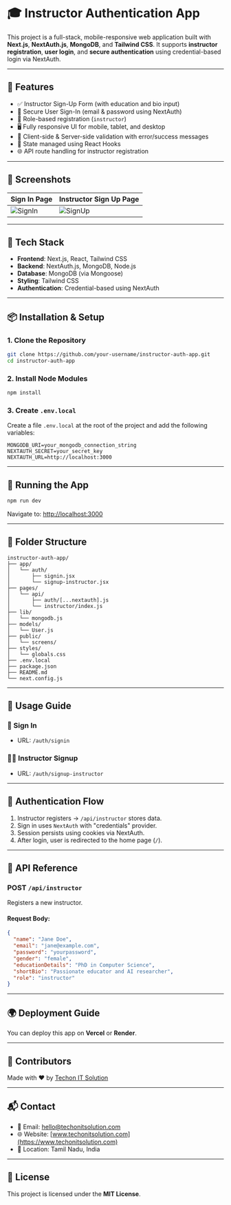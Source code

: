# 🎓 Instructor Authentication App

This project is a full-stack, mobile-responsive web application built with **Next.js**, **NextAuth.js**, **MongoDB**, and **Tailwind CSS**. It supports **instructor registration**, **user login**, and **secure authentication** using credential-based login via NextAuth.

---

## 🌟 Features

- ✅ Instructor Sign-Up Form (with education and bio input)
- 🔐 Secure User Sign-In (email & password using NextAuth)
- 🧩 Role-based registration (`instructor`)
- 🖥️ Fully responsive UI for mobile, tablet, and desktop
- 🚫 Client-side & Server-side validation with error/success messages
- 🧠 State managed using React Hooks
- 🌐 API route handling for instructor registration

---

## 📸 Screenshots

| Sign In Page                           | Instructor Sign Up Page                |
| -------------------------------------- | -------------------------------------- |
| ![SignIn](./public/screens/signin.png) | ![SignUp](./public/screens/signup.png) |

---

## 🧰 Tech Stack

- **Frontend**: Next.js, React, Tailwind CSS
- **Backend**: NextAuth.js, MongoDB, Node.js
- **Database**: MongoDB (via Mongoose)
- **Styling**: Tailwind CSS
- **Authentication**: Credential-based using NextAuth

---

## 📦 Installation & Setup

### 1. Clone the Repository

```bash
git clone https://github.com/your-username/instructor-auth-app.git
cd instructor-auth-app
```

### 2. Install Node Modules

```bash
npm install
```

### 3. Create `.env.local`

Create a file `.env.local` at the root of the project and add the following variables:

```env
MONGODB_URI=your_mongodb_connection_string
NEXTAUTH_SECRET=your_secret_key
NEXTAUTH_URL=http://localhost:3000
```

---

## 🚀 Running the App

```bash
npm run dev
```

Navigate to: [http://localhost:3000](http://localhost:3000)

---

## 📁 Folder Structure

```
instructor-auth-app/
├── app/
│   └── auth/
│       ├── signin.jsx
│       └── signup-instructor.jsx
├── pages/
│   └── api/
│       ├── auth/[...nextauth].js
│       └── instructor/index.js
├── lib/
│   └── mongodb.js
├── models/
│   └── User.js
├── public/
│   └── screens/
├── styles/
│   └── globals.css
├── .env.local
├── package.json
├── README.md
└── next.config.js
```

---

## 🧪 Usage Guide

### 👤 Sign In

- URL: `/auth/signin`

### 🧑‍🏫 Instructor Signup

- URL: `/auth/signup-instructor`

---

## 🔐 Authentication Flow

1. Instructor registers → `/api/instructor` stores data.
2. Sign in uses `NextAuth` with "credentials" provider.
3. Session persists using cookies via NextAuth.
4. After login, user is redirected to the home page (`/`).

---

## 🧾 API Reference

### POST `/api/instructor`

Registers a new instructor.

#### Request Body:

```json
{
  "name": "Jane Doe",
  "email": "jane@example.com",
  "password": "yourpassword",
  "gender": "female",
  "educationDetails": "PhD in Computer Science",
  "shortBio": "Passionate educator and AI researcher",
  "role": "instructor"
}
```

---

## 🌍 Deployment Guide

You can deploy this app on **Vercel** or **Render**.

---

## 👥 Contributors

Made with ❤️ by [Techon IT Solution](https://www.techonitsolution.com)

---

## 📬 Contact

- 📧 Email: hello@techonitsolution.com
- 🌐 Website: [www.techonitsolution.com](https://www.techonitsolution.com)
- 📍 Location: Tamil Nadu, India

---

## 📝 License

This project is licensed under the **MIT License**.
